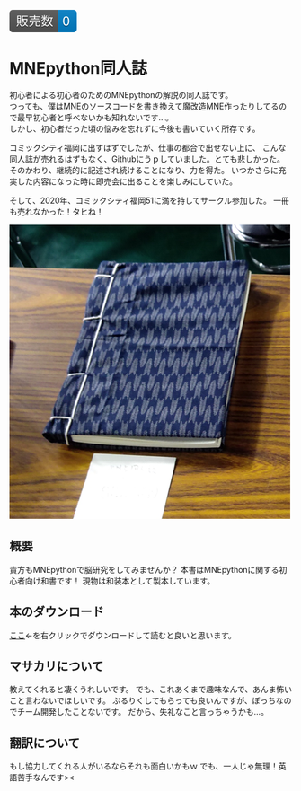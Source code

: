 ![sell](sell_num.svg)

# MNEpython同人誌
初心者による初心者のためのMNEpythonの解説の同人誌です。  
つっても、僕はMNEのソースコードを書き換えて魔改造MNE作ったりしてるので最早初心者と呼べないかも知れないです…。  
しかし、初心者だった頃の悩みを忘れずに今後も書いていく所存です。  


コミックシティ福岡に出すはずでしたが、仕事の都合で出せない上に、
こんな同人誌が売れるはずもなく、Githubにうｐしていました。とても悲しかった。
そのかわり、継続的に記述され続けることになり、力を得た。
いつかさらに充実した内容になった時に即売会に出ることを楽しみにしていた。

そして、2020年、コミックシティ福岡51に満を持してサークル参加した。
一冊も売れなかった！タヒね！

![お前は次に「こんな表紙や設営じゃ売れるわけねえだろwwwwwwと言う」](waso.png)

## 概要
貴方もMNEpythonで脳研究をしてみませんか？
本書はMNEpythonに関する初心者向け和書です！
現物は和装本として製本しています。

## 本のダウンロード
[ここ](https://github.com/uesseu/MNE-Doujinshi/raw/master/out.pdf)←を右クリックでダウンロードして読むと良いと思います。

## マサカリについて
教えてくれると凄くうれしいです。
でも、これあくまで趣味なんで、あんま怖いこと言わないでほしいです。
ぷるりくしてもらっても良いんですが、ぼっちなのでチーム開発したことないです。
だから、失礼なこと言っちゃうかも…。

## 翻訳について
もし協力してくれる人がいるならそれも面白いかもｗ
でも、一人じゃ無理！英語苦手なんです><
